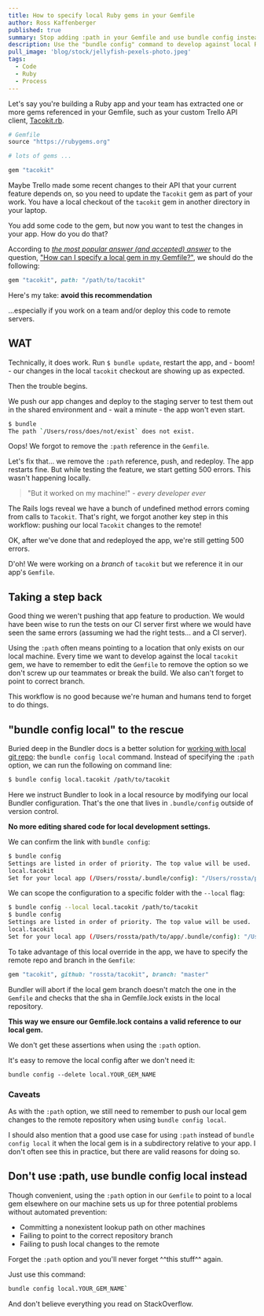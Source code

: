 ```yaml
---
title: How to specify local Ruby gems in your Gemfile
author: Ross Kaffenberger
published: true
summary: Stop adding :path in your Gemfile and use bundle config instead
description: Use the "bundle config" command to develop against local Ruby gems instead of following the typical advice to specify the :path option in your Gemfile.
pull_image: 'blog/stock/jellyfish-pexels-photo.jpeg'
tags:
  - Code
  - Ruby
  - Process
---
```


Let's say you're building a Ruby app and your team has extracted one or more
gems referenced in your Gemfile, such as your custom Trello API client, [Tacokit.rb](https://github.com/rossta/tacokit.rb).

```ruby
# Gemfile
source "https://rubygems.org"

# lots of gems ...

gem "tacokit"
```

Maybe Trello made some recent changes to their API that your current feature depends
on, so you need to update the `Tacokit` gem as part of your work. You have a
local checkout of the `tacokit` gem in another directory in your laptop.

You add some code to the gem, but now you want to test the changes in your app. How do you do that?

According to *[the most popular answer (and accepted) answer](http://stackoverflow.com/questions/4487948/how-can-i-specify-a-local-gem-in-my-gemfile#answer-4488110)* to the question, ["How can I specify a local gem in my Gemfile?"](http://stackoverflow.com/questions/4487948/how-can-i-specify-a-local-gem-in-my-gemfile), we should do the following:

```ruby
gem "tacokit", path: "/path/to/tacokit"
```

Here's my take: **avoid this recommendation**

...especially if you work on a team and/or deploy this code to remote servers.

## WAT

Technically, it does work. Run `$ bundle update`, restart the app, and - boom! - our changes in
the local `tacokit` checkout are showing up as expected.

Then the trouble begins.

We push our app changes and deploy to the staging server to test them out
in the shared environment and - wait a minute - the app won't even start.

```sh
$ bundle
The path `/Users/ross/does/not/exist` does not exist.
```

Oops! We forgot to remove the `:path` reference in the `Gemfile`.

Let's fix that... we remove the `:path` reference, push, and redeploy. The app
restarts fine. But while testing the feature, we start getting 500 errors. This wasn't happening locally.

> "But it worked on my machine!" - *every developer ever*

The Rails logs reveal we have a bunch of undefined method errors coming from calls to `Tacokit`. That's right, we forgot another key step in this workflow: pushing our local `Tacokit` changes to the remote!

OK, after we've done that and redeployed the app, we're still getting 500 errors.

D'oh! We were working on a *branch* of `tacokit` but we reference it in our app's `Gemfile`.

## Taking a step back

Good thing we weren't pushing that app feature to production. We would have been wise to run the tests on our CI server first where we would have seen the same errors (assuming we had the right tests... and a CI server).

Using the `:path` often means pointing to a location that only exists on our local machine. Every time we want to develop against the local `tacokit` gem, we have to remember to edit the `Gemfile` to remove the option so we don't screw up our teammates or break the build. We also can't forget to point to correct branch.

This workflow is no good because we're human and humans tend to forget to do things.

## "bundle config local" to the rescue

Buried deep in the Bundler docs is a better solution for [working with local git repo](http://bundler.io/git.html#local): the `bundle config local` command. Instead of specifying the `:path` option, we can run the following on command line:

```sh
$ bundle config local.tacokit /path/to/tacokit
```

Here we instruct Bundler to look in a local resource by modifying our local Bundler configuration. That's the one that lives in
`.bundle/config` outside of version control.

**No more editing shared code for local development settings.**

We can confirm the link with `bundle config`:

```sh
$ bundle config
Settings are listed in order of priority. The top value will be used.
local.tacokit
Set for your local app (/Users/rossta/.bundle/config): "/Users/rossta/path/to/tacokit"
```

We can scope the configuration to a specific folder with the `--local` flag:

```sh
$ bundle config --local local.tacokit /path/to/tacokit
$ bundle config
Settings are listed in order of priority. The top value will be used.
local.tacokit
Set for your local app (/Users/rossta/path/to/app/.bundle/config): "/Users/rossta/path/to/tacokit"
```

To take advantage of this local override in the app, we have to specify the remote repo and branch in the `Gemfile`:

```ruby
gem "tacokit", github: "rossta/tacokit", branch: "master"
```

Bundler will abort if the local gem branch doesn't match the one in the `Gemfile` and checks that the sha in Gemfile.lock exists in the local repository.

**This way we ensure our Gemfile.lock contains a valid reference to our local gem.**

We don't get these assertions when using the `:path` option.

It's easy to remove the local config after we don't need it:

`bundle config --delete local.YOUR_GEM_NAME`

### Caveats

As with the `:path` option, we still need to remember to push our
local gem changes to the remote repository when using `bundle config local`.

I should also mention that a good use case for using `:path` instead of `bundle
config local` it when the local gem is in a subdirectory relative to your app.
I don't often see this in practice, but there are valid reasons for doing so.

## Don't use :path, use bundle config local instead

Though convenient, using the `:path` option in our `Gemfile` to point to a local
gem elsewhere on our machine sets us up for three potential problems without automated prevention:

* Committing a nonexistent lookup path on other machines
* Failing to point to the correct repository branch
* Failing to push local changes to the remote

Forget the `:path` option and you'll never forget ^^this stuff^^ again.

Just use this command:

```sh
bundle config local.YOUR_GEM_NAME`
```

And don't believe everything you read on StackOverflow.
